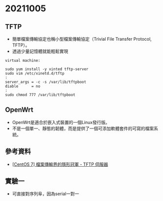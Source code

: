 # 20211005
## TFTP
* 簡單檔案傳輸協定也稱小型檔案傳輸協定（Trivial File Transfer Protocol, TFTP）。
* 透過少量記憶體就能輕鬆實現
```
virtual machine:

sudo yum install -y xinted tftp-server
sudo vim /etc/xinetd.d/tftp
:
server_args = -c -s /var/lib/tftpboot
diable      = no
:
sudo chmod 777 /var/lib/tftpboot
```
## OpenWrt
* OpenWrt是適合於嵌入式裝置的一個Linux發行版。
* 不是一個單一、靜態的韌體，而是提供了一個可添加軟體套件的可寫的檔案系統。

## 參考資料
* [[CentOS 7] 檔案傳輸界的隱形冠軍 - TFTP 伺服器](http://blog.itist.tw/2016/09/install-a-tftp-server-on-centos-7.html)
## 實驗一
* 可直接對序列阜，因為serial一對一
